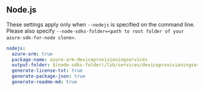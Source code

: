 ## Node.js

These settings apply only when `--nodejs` is specified on the command line.
Please also specify `--node-sdks-folder=<path to root folder of your azure-sdk-for-node clone>`.

``` yaml $(nodejs)
nodejs:
  azure-arm: true
  package-name: azure-arm-deviceprovisioningservices
  output-folder: $(node-sdks-folder)/lib/services/deviceprovisioningservicesManagement
  generate-license-txt: true
  generate-package-json: true
  generate-readme-md: true
```
